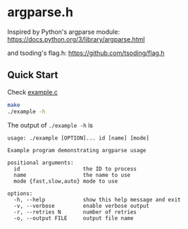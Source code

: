 # argparse.h

Inspired by Python's argparse module: https://docs.python.org/3/library/argparse.html

and tsoding's flag.h: https://github.com/tsoding/flag.h

## Quick Start
Check [example.c](./example.c)
```bash
make
./example -h
```

The output of `./example -h` is
```
usage: ./example [OPTION]... id [name] [mode]

Example program demonstrating argparse usage

positional arguments:
  id                    the ID to process
  name                  the name to use
  mode {fast,slow,auto} mode to use

options:
  -h, --help            show this help message and exit
  -v, --verbose         enable verbose output
  -r, --retries N       number of retries
  -o, --output FILE     output file name
```
